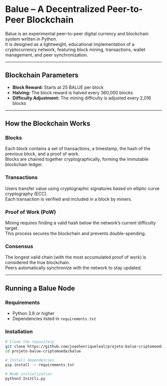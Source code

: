 # Balue – A Decentralized Peer-to-Peer Blockchain

Balue is an experimental peer-to-peer digital currency and blockchain system written in Python.  
It is designed as a lightweight, educational implementation of a cryptocurrency network, featuring block mining, transactions, wallet management, and peer synchronization.

---

## Blockchain Parameters

- **Block Reward:** Starts at 25 BALUE per block  
- **Halving:** The block reward is halved every 360,000 blocks  
- **Difficulty Adjustment:** The mining difficulty is adjusted every 2,016 blocks  

---

## How the Blockchain Works

### Blocks
Each block contains a set of transactions, a timestamp, the hash of the previous block, and a proof of work.  
Blocks are chained together cryptographically, forming the immutable blockchain ledger.

### Transactions
Users transfer value using cryptographic signatures based on elliptic curve cryptography (ECC).  
Each transaction is verified and included in a block by miners.

### Proof of Work (PoW)
Mining requires finding a valid hash below the network’s current difficulty target.  
This process secures the blockchain and prevents double-spending.

### Consensus
The longest valid chain (with the most accumulated proof of work) is considered the true blockchain.  
Peers automatically synchronize with the network to stay updated.

---

## Running a Balue Node

### Requirements
- Python 3.8 or higher  
- Dependencies listed in `requirements.txt`

### Installation

```bash
# Clone the repository
git clone https://github.com/joaohenriqueleal/projeto-balue-criptomoeda
cd projeto-balue-criptomoeda/balue

# Install dependencies
pip install -r requirements.txt

# Node initialization 
python3 InitCli.py
```


